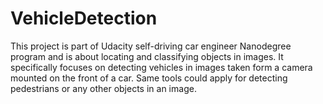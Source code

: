# VehicleDetection
This project is part of Udacity self-driving car engineer Nanodegree program and is about locating and classifying objects in images. It specifically focuses on detecting vehicles in images taken form a camera mounted on the front of a car. Same tools could apply for detecting pedestrians or any other objects in an image. 
